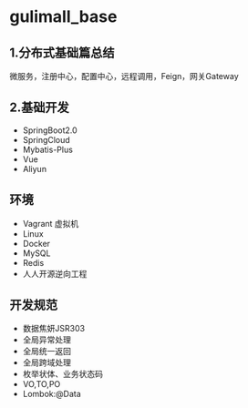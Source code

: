 # gulimall_base

## 1.分布式基础篇总结
微服务，注册中心，配置中心，远程调用，Feign，网关Gateway
## 2.基础开发
* SpringBoot2.0
* SpringCloud
* Mybatis-Plus
* Vue
* Aliyun
## 环境
* Vagrant 虚拟机
* Linux
* Docker
* MySQL
* Redis
* 人人开源逆向工程
## 开发规范
* 数据焦妍JSR303
* 全局异常处理
* 全局统一返回
* 全局跨域处理
* 枚举状体、业务状态码
* VO,TO,PO
* Lombok:@Data
